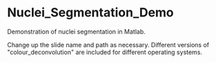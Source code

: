 # Nuclei_Segmentation_Demo
Demonstration of nuclei segmentation in Matlab.

Change up the slide name and path as necessary. Different versions of "colour_deconvolution" are included for different operating systems.

